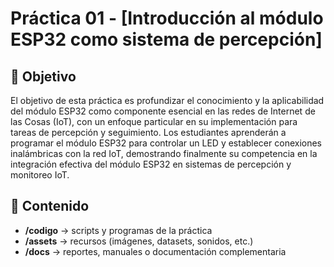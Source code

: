 # Práctica 01 - [Introducción al módulo ESP32 como sistema de percepción]

## 🎯 Objetivo
El objetivo de esta práctica es profundizar el conocimiento y la aplicabilidad del módulo ESP32 como componente esencial en las redes de Internet de las Cosas (IoT), con un enfoque particular en su implementación para tareas de percepción y seguimiento. Los estudiantes aprenderán a programar el módulo ESP32 para controlar un LED y establecer conexiones inalámbricas con la red IoT, demostrando finalmente su competencia en la integración efectiva del módulo ESP32 en sistemas de percepción y monitoreo IoT.

## 📂 Contenido
- **/codigo** → scripts y programas de la práctica  
- **/assets** → recursos (imágenes, datasets, sonidos, etc.)  
- **/docs** → reportes, manuales o documentación complementaria  
